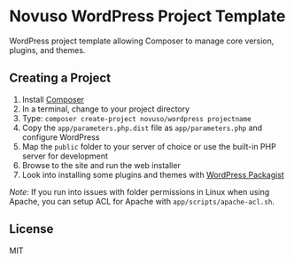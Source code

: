 # Novuso WordPress Project Template

WordPress project template allowing Composer to manage core version, plugins, and themes.

## Creating a Project

1. Install [Composer](https://getcomposer.org/)
2. In a terminal, change to your project directory
3. Type: `composer create-project novuso/wordpress projectname`
4. Copy the `app/parameters.php.dist` file as `app/parameters.php` and configure WordPress
5. Map the `public` folder to your server of choice or use the built-in PHP server for development
6. Browse to the site and run the web installer
6. Look into installing some plugins and themes with [WordPress Packagist](http://wpackagist.org/)

*Note*: If you run into issues with folder permissions in Linux when using
Apache, you can setup ACL for Apache with `app/scripts/apache-acl.sh`.

## License

MIT
